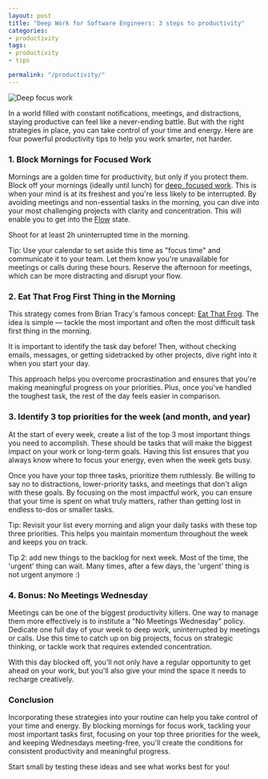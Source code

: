 ```yaml
---
layout: post
title: "Deep Work for Software Engineers: 3 steps to productivity"
categories:
- productivity
tags:
- productivity
- tips

permalink: "/productivity/"
---
```


<img src="{{ site.baseurl }}/assets/2024/focus-deep-work.webp" title="Deep focus work" title="Deep focus work" />

In a world filled with constant notifications, meetings, and distractions, staying productive can feel like a never-ending battle. But with the right strategies in place, you can take control of your time and energy. Here are four powerful productivity tips to help you work smarter, not harder.

<h3>1. Block Mornings for Focused Work</h3>

Mornings are a golden time for productivity, but only if you protect them. Block off your mornings (ideally until lunch) for <a href="https://amzn.to/4gVozd3">deep, focused work</a>. This is when your mind is at its freshest and you're less likely to be interrupted. By avoiding meetings and non-essential tasks in the morning, you can dive into your most challenging projects with clarity and concentration. This will enable you to get into the <a href="https://amzn.to/4eIy1Px">Flow</a> state.

Shoot for at least 2h uninterrupted time in the morning.

Tip: Use your calendar to set aside this time as "focus time" and communicate it to your team. Let them know you're unavailable for meetings or calls during these hours. Reserve the afternoon for meetings, which can be more distracting and disrupt your flow.

<h3>2. Eat That Frog First Thing in the Morning</h3>

This strategy comes from Brian Tracy's famous concept: <a href="https://amzn.to/4gX90lc">Eat That Frog</a>. The idea is simple — tackle the most important and often the most difficult task first thing in the morning. 

It is important to identify the task day before! Then, without checking emails, messages, or getting sidetracked by other projects, dive right into it when you start your day.

This approach helps you overcome procrastination and ensures that you're making meaningful progress on your priorities. Plus, once you've handled the toughest task, the rest of the day feels easier in comparison.

<h3>3. Identify 3 top priorities for the week (and month, and year)</h3>

At the start of every week, create a list of the top 3 most important things you need to accomplish. These should be tasks that will make the biggest impact on your work or long-term goals. Having this list ensures that you always know where to focus your energy, even when the week gets busy.

Once you have your top three tasks, prioritize them ruthlessly. Be willing to say no to distractions, lower-priority tasks, and meetings that don't align with these goals. By focusing on the most impactful work, you can ensure that your time is spent on what truly matters, rather than getting lost in endless to-dos or smaller tasks.

Tip: Revisit your list every morning and align your daily tasks with these top three priorities. This helps you maintain momentum throughout the week and keeps you on track.

Tip 2: add new things to the backlog for next week. Most of the time, the 'urgent' thing can wait. Many times, after a few days, the 'urgent' thing is not urgent anymore :)

<h3>4. Bonus: No Meetings Wednesday</h3>

Meetings can be one of the biggest productivity killers. One way to manage them more effectively is to institute a "No Meetings Wednesday" policy. Dedicate one full day of your week to deep work, uninterrupted by meetings or calls. Use this time to catch up on big projects, focus on strategic thinking, or tackle work that requires extended concentration.

With this day blocked off, you'll not only have a regular opportunity to get ahead on your work, but you'll also give your mind the space it needs to recharge creatively.

<h3>Conclusion</h3>

Incorporating these strategies into your routine can help you take control of your time and energy. By blocking mornings for focus work, tackling your most important tasks first, focusing on your top three priorities for the week, and keeping Wednesdays meeting-free, you'll create the conditions for consistent productivity and meaningful progress.

Start small by testing these ideas and see what works best for you!
